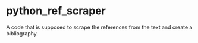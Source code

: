 # python_ref_scraper
A code that is supposed to scrape the references from the text and create a bibliography.
